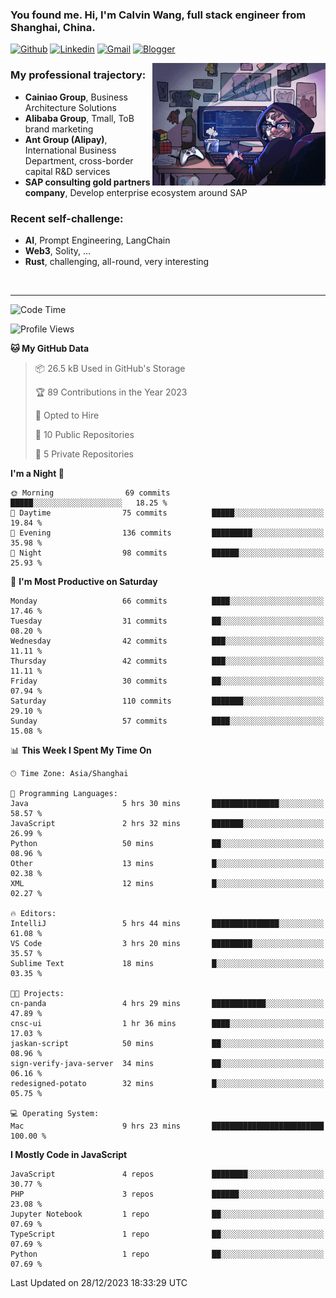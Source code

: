 <!-- Greeting -->
### You found me. Hi, I'm Calvin Wang, full stack engineer from Shanghai, China.

[![Github](https://img.shields.io/badge/-Github-000?style=flat&logo=Github&logoColor=white)](https://github.com/wangjunneil)
[![Linkedin](https://img.shields.io/badge/-LinkedIn-blue?style=flat&logo=Linkedin&logoColor=white)](https://www.linkedin.com/in/wangjunneil/)
[![Gmail](https://img.shields.io/badge/-Gmail-c14438?style=flat&logo=Gmail&logoColor=white)](mailto:wangjunneil@gmail.com)
[![Blogger](https://img.shields.io/badge/-Blogger-gray?style=flat&logo=Blogger&logoColor=white)](https://www.wangjun.dev)

<!--Introduction -->

<img align="right" alt="img" src="https://raw.githubusercontent.com/wangjunneil/wangjunneil/main/imgs/cover_image.png" width="55%" height="auto" />

### My professional trajectory: 
- **Cainiao Group**, Business Architecture Solutions
- **Alibaba Group**, Tmall, ToB brand marketing
- **Ant Group (Alipay)**, International Business Department, cross-border capital R&D services
- **SAP consulting gold partners company**, Develop enterprise ecosystem around SAP
### Recent self-challenge:
- **AI**, Prompt Engineering, LangChain
- **Web3**, Solity, ...
- **Rust**, challenging, all-round, very interesting

<br/>

---
<!-- Your badges -->

<!--START_SECTION:waka-->
![Code Time](http://img.shields.io/badge/Code%20Time-41%20hrs%2057%20mins-blue)

![Profile Views](http://img.shields.io/badge/Profile%20Views-0-blue)

**🐱 My GitHub Data** 

> 📦 26.5 kB Used in GitHub's Storage 
 > 
> 🏆 89 Contributions in the Year 2023
 > 
> 💼 Opted to Hire
 > 
> 📜 10 Public Repositories 
 > 
> 🔑 5 Private Repositories 
 > 
**I'm a Night 🦉** 

```text
🌞 Morning                69 commits          █████░░░░░░░░░░░░░░░░░░░░   18.25 % 
🌆 Daytime                75 commits          █████░░░░░░░░░░░░░░░░░░░░   19.84 % 
🌃 Evening                136 commits         █████████░░░░░░░░░░░░░░░░   35.98 % 
🌙 Night                  98 commits          ██████░░░░░░░░░░░░░░░░░░░   25.93 % 
```
📅 **I'm Most Productive on Saturday** 

```text
Monday                   66 commits          ████░░░░░░░░░░░░░░░░░░░░░   17.46 % 
Tuesday                  31 commits          ██░░░░░░░░░░░░░░░░░░░░░░░   08.20 % 
Wednesday                42 commits          ███░░░░░░░░░░░░░░░░░░░░░░   11.11 % 
Thursday                 42 commits          ███░░░░░░░░░░░░░░░░░░░░░░   11.11 % 
Friday                   30 commits          ██░░░░░░░░░░░░░░░░░░░░░░░   07.94 % 
Saturday                 110 commits         ███████░░░░░░░░░░░░░░░░░░   29.10 % 
Sunday                   57 commits          ████░░░░░░░░░░░░░░░░░░░░░   15.08 % 
```


📊 **This Week I Spent My Time On** 

```text
🕑︎ Time Zone: Asia/Shanghai

💬 Programming Languages: 
Java                     5 hrs 30 mins       ███████████████░░░░░░░░░░   58.57 % 
JavaScript               2 hrs 32 mins       ███████░░░░░░░░░░░░░░░░░░   26.99 % 
Python                   50 mins             ██░░░░░░░░░░░░░░░░░░░░░░░   08.96 % 
Other                    13 mins             █░░░░░░░░░░░░░░░░░░░░░░░░   02.38 % 
XML                      12 mins             █░░░░░░░░░░░░░░░░░░░░░░░░   02.27 % 

🔥 Editors: 
IntelliJ                 5 hrs 44 mins       ███████████████░░░░░░░░░░   61.08 % 
VS Code                  3 hrs 20 mins       █████████░░░░░░░░░░░░░░░░   35.57 % 
Sublime Text             18 mins             █░░░░░░░░░░░░░░░░░░░░░░░░   03.35 % 

🐱‍💻 Projects: 
cn-panda                 4 hrs 29 mins       ████████████░░░░░░░░░░░░░   47.89 % 
cnsc-ui                  1 hr 36 mins        ████░░░░░░░░░░░░░░░░░░░░░   17.03 % 
jaskan-script            50 mins             ██░░░░░░░░░░░░░░░░░░░░░░░   08.96 % 
sign-verify-java-server  34 mins             ██░░░░░░░░░░░░░░░░░░░░░░░   06.16 % 
redesigned-potato        32 mins             █░░░░░░░░░░░░░░░░░░░░░░░░   05.75 % 

💻 Operating System: 
Mac                      9 hrs 23 mins       █████████████████████████   100.00 % 
```

**I Mostly Code in JavaScript** 

```text
JavaScript               4 repos             ████████░░░░░░░░░░░░░░░░░   30.77 % 
PHP                      3 repos             ██████░░░░░░░░░░░░░░░░░░░   23.08 % 
Jupyter Notebook         1 repo              ██░░░░░░░░░░░░░░░░░░░░░░░   07.69 % 
TypeScript               1 repo              ██░░░░░░░░░░░░░░░░░░░░░░░   07.69 % 
Python                   1 repo              ██░░░░░░░░░░░░░░░░░░░░░░░   07.69 % 
```




 Last Updated on 28/12/2023 18:33:29 UTC
<!--END_SECTION:waka-->
